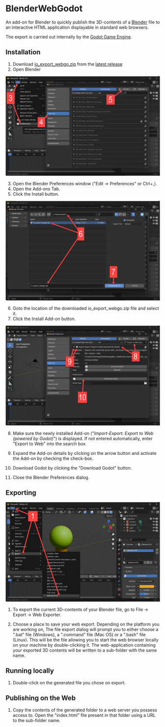 # BlenderWebGodot

An add-on for Blender to quickly publish the 3D-contents of a [Blender](https://www.blender.org/) file to an interactive HTML application displayable in standard web browsers.

The export is carried out internally by the [Godot Game Engine](https://godotengine.org/).

## Installation

1. Download [io_export_webgo.zip](https://github.com/griestopf/BlenderWebGodot/releases/latest/download/io_export_webgo.zip) from the [latest release](https://github.com/griestopf/BlenderWebGodot/releases/latest)
2. Open Blender

![](img/install_01.png)

3. Open the Blender Preferences window ("Edit → Preferences" or Ctrl+,).
4. Open the Add-ons Tab.
5. Click the Install button.

![](img/install_02.png)

6. Goto the location of the downloaded io_export_webgo.zip file and select it.
7. Click the Install Add-on button.

![](img/install_03.png)

8. Make sure the newly installed Add-on ("_Import-Export: Export to Web (powered by Godot)_") is displayed. If not entered automatically, enter "Export to Web" into the search box.

9. Expand the Add-on details by clicking on the arrow button and activate the Add-on by checking the check-box.

10. Download Godot by clicking the "Download Godot" button.

11. Close the Blender Preferences dialog.

## Exporting

![](img/export_01.png)

1. To export the current 3D-contents of your Blender file, go to File → Export → Web Exporter.

2. Choose a place to save your web export. Depending on the platform you are working on, The file export dialog will prompt you to either choose a ".bat" file (Windows), a ".command" file (Mac OS) or a ".bash" file (Linux). This will be the file allowing you to start the web browser locally on your machine by double-clicking it. The web-application containing your exported 3D contents will be written to a sub-folder with the same name.

## Running locally

1. Double-click on the generated file you chose on export.

## Publishing on the Web

1. Copy the contents of the generated folder to a web server you possess access to. Open the "index.html" file present in that folder using a URL to the sub-folder name.

